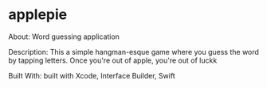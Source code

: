 # applepie

About:
Word guessing application

Description:
This a simple hangman-esque game where you guess the word by tapping letters. Once you're out of apple, you're out of luckk

Built With:
built with Xcode, Interface Builder, Swift
